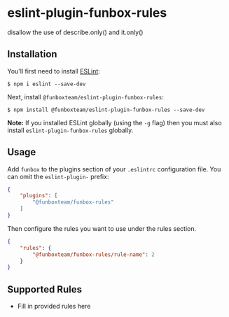 # eslint-plugin-funbox-rules

disallow the use of describe.only() and it.only()

## Installation

You'll first need to install [ESLint](http://eslint.org):

```
$ npm i eslint --save-dev
```

Next, install `@funboxteam/eslint-plugin-funbox-rules`:

```
$ npm install @funboxteam/eslint-plugin-funbox-rules --save-dev
```

**Note:** If you installed ESLint globally (using the `-g` flag) then you must also install `eslint-plugin-funbox-rules` globally.

## Usage

Add `funbox` to the plugins section of your `.eslintrc` configuration file. You can omit the `eslint-plugin-` prefix:

```json
{
    "plugins": [
        "@funboxteam/funbox-rules"
    ]
}
```


Then configure the rules you want to use under the rules section.

```json
{
    "rules": {
        "@funboxteam/funbox-rules/rule-name": 2
    }
}
```

## Supported Rules

* Fill in provided rules here
